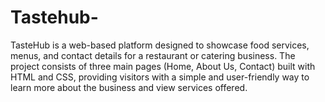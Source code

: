 # Tastehub-
TasteHub is a web-based platform designed to showcase food services, menus, and contact details for a restaurant or catering business. The project consists of three main pages (Home, About Us, Contact) built with HTML and CSS, providing visitors with a simple and user-friendly way to learn more about the business and view services offered.

